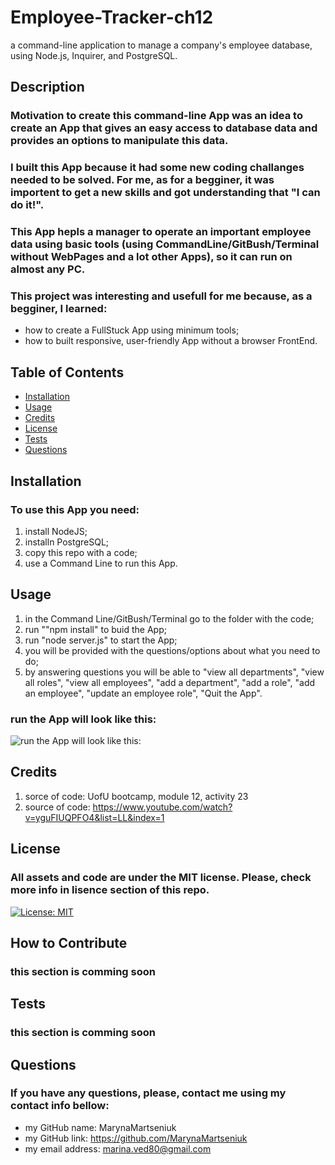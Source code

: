 # Employee-Tracker-ch12
a command-line application to manage a company's employee database, using Node.js, Inquirer, and PostgreSQL.

## Description
### Motivation to create this command-line App was an idea to create an App that gives an easy access to database data and provides an options to manipulate this data.
### I built this App because it had some new coding challanges needed to be solved. For me, as for a begginer, it was importent to get a new skills and got understanding that "I can do it!".
### This App hepls a manager to operate an important employee data using basic tools (using CommandLine/GitBush/Terminal without WebPages and a lot other Apps), so it can run on almost any PC.
### This project was interesting and usefull for me because, as a begginer, I learned:
- how to create a FullStuck App using minimum tools;
- how to built responsive, user-friendly App without a browser FrontEnd.

## Table of Contents

- [Installation](#installation)
- [Usage](#usage)
- [Credits](#credits)
- [License](#license)
- [Tests](#tests)
- [Questions](#questions)

## Installation
### To use this App you need:
1. install NodeJS;
2. installn PostgreSQL;
3. copy this repo with a code;
4. use a Command Line to run this App. 

## Usage
1. in the Command Line/GitBush/Terminal go to the folder with the code;
2. run ""npm install" to buid the App;
3. run "node server.js" to start the App;
4. you will be provided with the questions/options about what you need to do;
5. by answering questions you will be able to  "view all departments", "view all roles", "view all employees", "add a department", "add a role", "add an employee", "update an employee role", "Quit the App".

### run the App will look like this:
![run the App will look like this:]()


## Credits
1. sorce of code: UofU bootcamp, module 12, activity 23 
2. source of code: https://www.youtube.com/watch?v=yguFIUQPFO4&list=LL&index=1

## License
### All assets and code are under the MIT license. Please, check more info in lisence section of this repo.
[![License: MIT](https://img.shields.io/badge/License-MIT-yellow.svg)](https://opensource.org/licenses/MIT)

## How to Contribute
### this section is comming soon

## Tests
### this section is comming soon

## Questions
### If you have any questions, please, contact me using my contact info bellow:
- my GitHub name: MarynaMartseniuk
- my GitHub link: https://github.com/MarynaMartseniuk
- my email address: marina.ved80@gmail.com
